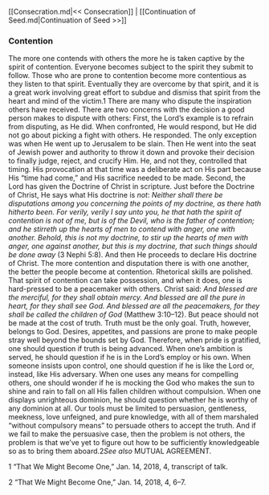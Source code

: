 [[Consecration.md|<< Consecration]]  |  [[Continuation of Seed.md|Continuation of Seed >>]]

### Contention
The more one contends with others the more he is taken captive by the spirit of contention. Everyone becomes subject to the spirit they submit to follow. Those who are prone to contention become more contentious as they listen to that spirit. Eventually they are overcome by that spirit, and it is a great work involving great effort to subdue and dismiss that spirit from the heart and mind of the victim.1 There are many who dispute the inspiration others have received. There are two concerns with the decision a good person makes to dispute with others: First, the Lord’s example is to refrain from disputing, as He did. When confronted, He would respond, but He did not go about picking a fight with others. He responded. The only exception was when He went up to Jerusalem to be slain. Then He went into the seat of Jewish power and authority to throw it down and provoke their decision to finally judge, reject, and crucify Him. He, and not they, controlled that timing. His provocation at that time was a deliberate act on His part because His “time had come,” and His sacrifice needed to be made. Second, the Lord has given the Doctrine of Christ in scripture. Just before the Doctrine of Christ, He says what His doctrine is *not*: *Neither shall there be disputations among you concerning the points of my doctrine, as there hath hitherto been. For verily, verily I say unto you, he that hath the spirit of contention is not of me, but is of the Devil, who is the father of contention; and he stirreth up the hearts of men to contend with anger, one with another. Behold, this is not my doctrine, to stir up the hearts of men with anger, one against another, but this is my doctrine, that such things should be done away* (3 Nephi 5:8). And then He proceeds to declare His doctrine of Christ. The more contention and disputation there is with one another, the better the people become at contention. Rhetorical skills are polished. That spirit of contention can take possession, and when it does, one is hard-pressed to be a peacemaker with others. Christ said: *And blessed are the merciful, for they shall obtain mercy. And blessed are all the pure in heart, for they shall see God. And blessed are all the peacemakers, for they shall be called the children of God* (Matthew 3:10–12). But peace should not be made at the cost of truth. Truth must be the only goal. Truth, however, belongs to God. Desires, appetites, and passions are prone to make people stray well beyond the bounds set by God. Therefore, when pride is gratified, one should question if truth is being advanced. When one’s ambition is served, he should question if he is in the Lord’s employ or his own. When someone insists upon control, one should question if he is like the Lord or, instead, like His adversary. When one uses any means for compelling others, one should wonder if he is mocking the God who makes the sun to shine and rain to fall on all His fallen children without compulsion. When one displays unrighteous dominion, he should question whether he is worthy of any dominion at all. Our tools must be limited to persuasion, gentleness, meekness, love unfeigned, and pure knowledge, with all of them marshaled “without compulsory means” to persuade others to accept the truth. And if we fail to make the persuasive case, then the problem is not others, the problem is that we’ve yet to figure out how to be sufficiently knowledgeable so as to bring them aboard.2*See also* MUTUAL AGREEMENT.



1 “That We Might Become One,” Jan. 14, 2018, 4, transcript of talk.


2 “That We Might Become One,” Jan. 14, 2018, 4, 6–7.